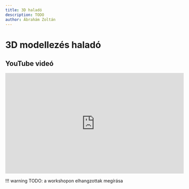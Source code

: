 ```yaml
---
title: 3D haladó
description: TODO
author: Ábrahám Zoltán
---
```


# 3D modellezés haladó

## YouTube videó

<div class="youtube-16-9">
    <iframe width="560" height="315" src="https://www.youtube-nocookie.com/embed/xMAQWBLhaoY" title="YouTube video player" frameborder="0" allow="accelerometer; autoplay; clipboard-write; encrypted-media; gyroscope; picture-in-picture" allowfullscreen></iframe>
</div>

!!! warning
    TODO: a workshopon elhangzottak megírása
